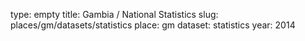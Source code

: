 type: empty
title: Gambia / National Statistics
slug: places/gm/datasets/statistics
place: gm
dataset: statistics
year: 2014
